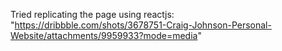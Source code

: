 Tried replicating the page using reactjs: "https://dribbble.com/shots/3678751-Craig-Johnson-Personal-Website/attachments/9959933?mode=media"
